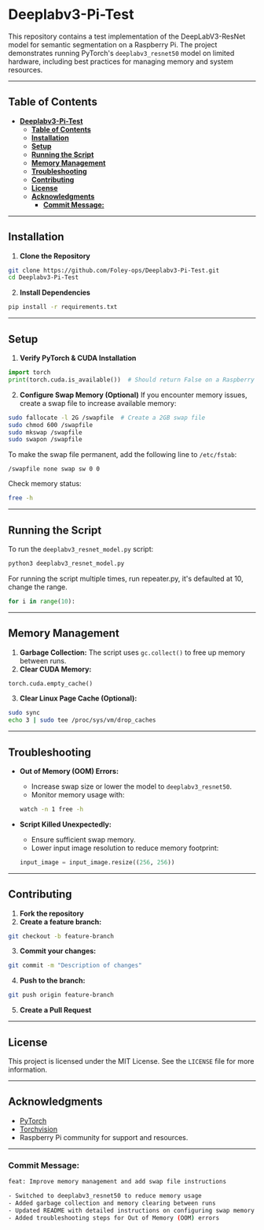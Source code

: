 # **Deeplabv3-Pi-Test**

This repository contains a test implementation of the DeepLabV3-ResNet model for semantic segmentation on a Raspberry Pi. The project demonstrates running PyTorch's `deeplabv3_resnet50` model on limited hardware, including best practices for managing memory and system resources.

---

## **Table of Contents**
- [**Deeplabv3-Pi-Test**](#deeplabv3-pi-test)
  - [**Table of Contents**](#table-of-contents)
  - [**Installation**](#installation)
  - [**Setup**](#setup)
  - [**Running the Script**](#running-the-script)
  - [**Memory Management**](#memory-management)
  - [**Troubleshooting**](#troubleshooting)
  - [**Contributing**](#contributing)
  - [**License**](#license)
  - [**Acknowledgments**](#acknowledgments)
    - [**Commit Message:**](#commit-message)

---

## **Installation**

1. **Clone the Repository**
```bash
git clone https://github.com/Foley-ops/Deeplabv3-Pi-Test.git
cd Deeplabv3-Pi-Test
```

2. **Install Dependencies**
```bash
pip install -r requirements.txt
```

---

## **Setup**

1. **Verify PyTorch & CUDA Installation**
```python
import torch
print(torch.cuda.is_available())  # Should return False on a Raspberry Pi
```

2. **Configure Swap Memory (Optional)**
If you encounter memory issues, create a swap file to increase available memory:

```bash
sudo fallocate -l 2G /swapfile  # Create a 2GB swap file
sudo chmod 600 /swapfile
sudo mkswap /swapfile
sudo swapon /swapfile
```

To make the swap file permanent, add the following line to `/etc/fstab`:
```plaintext
/swapfile none swap sw 0 0
```

Check memory status:
```bash
free -h
```

---

## **Running the Script**

To run the `deeplabv3_resnet_model.py` script:
```bash
python3 deeplabv3_resnet_model.py
```

For running the script multiple times, run repeater.py, it's defaulted at 10, change the range.

```python
for i in range(10):
```

---

## **Memory Management**

1. **Garbage Collection:** The script uses `gc.collect()` to free up memory between runs.
2. **Clear CUDA Memory:**
```python
torch.cuda.empty_cache()
```
3. **Clear Linux Page Cache (Optional):**
```bash
sudo sync
echo 3 | sudo tee /proc/sys/vm/drop_caches
```

---

## **Troubleshooting**

- **Out of Memory (OOM) Errors:**
  - Increase swap size or lower the model to `deeplabv3_resnet50`.
  - Monitor memory usage with:
  ```bash
  watch -n 1 free -h
  ```

- **Script Killed Unexpectedly:**
  - Ensure sufficient swap memory.
  - Lower input image resolution to reduce memory footprint:
  ```python
  input_image = input_image.resize((256, 256))
  ```

---

## **Contributing**

1. **Fork the repository**
2. **Create a feature branch:**
```bash
git checkout -b feature-branch
```
3. **Commit your changes:**
```bash
git commit -m "Description of changes"
```
4. **Push to the branch:**
```bash
git push origin feature-branch
```
5. **Create a Pull Request**

---

## **License**

This project is licensed under the MIT License. See the `LICENSE` file for more information.

---

## **Acknowledgments**

- [PyTorch](https://pytorch.org/)
- [Torchvision](https://pytorch.org/vision/stable/index.html)
- Raspberry Pi community for support and resources.

---

### **Commit Message:**
```bash
feat: Improve memory management and add swap file instructions

- Switched to deeplabv3_resnet50 to reduce memory usage
- Added garbage collection and memory clearing between runs
- Updated README with detailed instructions on configuring swap memory
- Added troubleshooting steps for Out of Memory (OOM) errors
```

